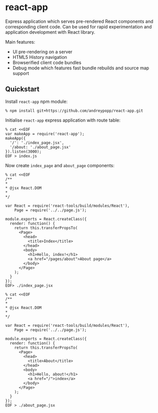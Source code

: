 # react-app

Express application which serves pre-rendered React components and corresponding
client code. Can be used for rapid experimentation and application development
with React library.

Main features:

  * UI pre-rendering on a server
  * HTML5 History navigation
  * Browserified client code bundles
  * Debug mode which features fast bundle rebuilds and source map support

## Quickstart

Install `react-app` npm module:

    % npm install git+https://github.com/andreypopp/react-app.git

Initialise `react-app` express application with route table:

    % cat <<EOF
    var makeApp = require('react-app');
    makeApp({
      '/': './index_page.jsx',
      '/about: './about_page.jsx'
    }).listen(3000);
    EOF > index.js

Now create `index_page` and `about_page` components:


    % cat <<EOF
    /**
    *
    * @jsx React.DOM
    *
    */

    var React = require('react-tools/build/modules/React'),
        Page = require('../../page.js');

    module.exports = React.createClass({
      render: function() {
        return this.transferPropsTo(
          <Page>
            <head>
              <title>Index</title>
            </head>
            <body>
              <h1>Hello, index!</h1>
              <a href="/pages/about">About page</a>
            </body>
          </Page>
        );
      }
    });
    EOF> ./index_page.jsx

    % cat <<EOF
    /**
    *
    * @jsx React.DOM
    *
    */

    var React = require('react-tools/build/modules/React'),
        Page = require('../../page.js');

    module.exports = React.createClass({
      render: function() {
        return this.transferPropsTo(
          <Page>
            <head>
              <title>About</title>
            </head>
            <body>
              <h1>Hello, about!</h1>
              <a href="/">index</a>
            </body>
          </Page>
        );
      }
    });
    EOF > ./about_page.jsx
